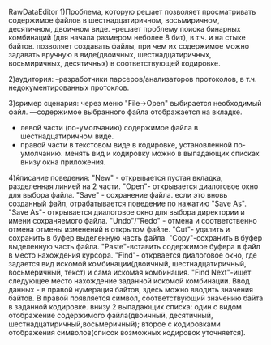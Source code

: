RawDataEditor
1)Проблема, которую решает
позволяет просматривать содержимое файлов в шестнадцатиричном, восьмиричном, десятичном, двоичном виде. 
–решает проблему поиска бинарных комбинаций (для начала размером неболее 8 бит), в т.ч. и на стыке байтов.
позволяет создавать файлы, при чем их содержимое можно задавать вручную в виде(двоичных, шестнадцатиричных, восьмиричных, десятичных) в соответствующей кодировке.

2)аудитория:
–разработчики парсеров/анализаторов протоколов, в т.ч. недокументированных протоклов.

3)ѕример сценария:
через меню "File->Open" выбирается необходимый файл. 
—содержимое выбранного файла отображается на вкладке.
- левой части (по-умолчанию) содержимое файла в шестнадцатиричном виде.
- правой части в текстовом виде в кодировке, установленной по-умолчанию.
менять вид и кодировку можно в выпадающих списках внизу окна приложения.

4)ќписание поведения:
"New" - открывается пустая вкладка, разделенная линией на 2 части.
"Open"- открывается диалоговое окно для выбора файла.
"Save" - сохранение файла. если это вновь созданный файл, отрабатывается поведение по нажатию "Save As".
"Save As"- открывается диалоговое окно для выбора директории и имени сохраняемого файла.
"Undo"/"Redo" - отмена и соответственно отмена отмены изменений в открытом файле.
"Cut"- удалить и сохранить в буфер выделенную часть файла.
"Copy"-сохранить в буфер выделенную часть файла.
"Paste"-вставить содержимое буфера в файл в место нахождения курсора.
"Find"- открвается диалоговое окно, где задается вид искомой комбинации(двоичный, шестнадцатиричный, восьмеричный, текст) и сама искомая комбинация.
"Find Next"-ищет следующее место нахождение заданной искомой комбинации.
Ввод данных -	в правой нумерация байтов, здесь можно вводить значения байтов. В правой появляется символ, соответствующий значению байта в заданной кодировке.
внизу 2 выпадающих списка:
один с видом отображение содержимого файла(двоичный, десятичный, шестнадцатиричный,восьмеричный);
второе с кодировками отображения символов(список возможных кодировок уточняется).
